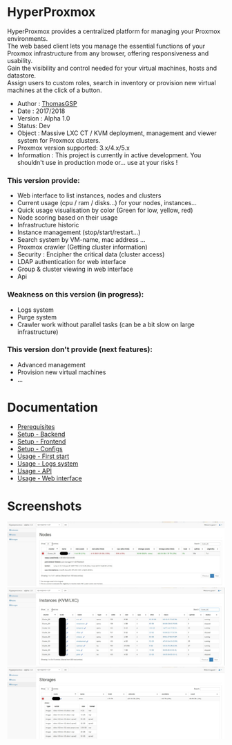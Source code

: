 # HyperProxmox

HyperProxmox provides a centralized platform for managing your Proxmox environments.  
The web based client lets you manage the essential functions of your Proxmox infrastructure from any browser, 
offering responsiveness and usability.  
Gain the visibility and control needed for your virtual machines, hosts and datastore.  
Assign users to custom roles, search in inventory or provision new virtual machines at the click of a button.

* Author :  [ThomasGSP](https://www.thomasgsp.fr)
* Date : 2017/2018
* Version : Alpha 1.0
* Status: Dev
* Object :   Massive LXC CT / KVM deployment, management and viewer system for Proxmox clusters.
* Proxmox version supported: 3.x/4.x/5.x
* Information : 
This project is currently in active development. 
You shouldn't use in production mode or... use at your risks !

### This version provide:
- Web interface to list instances, nodes and clusters
- Current usage (cpu / ram / disks...) for your nodes, instances...
- Quick usage visualisation by color (Green for low, yellow, red)
- Node scoring based on their usage
- Infrastructure historic
- Instance management (stop/start/restart...)
- Search system by VM-name, mac address ...
- Proxmox crawler (Getting cluster information)
- Security : Encipher the critical data (cluster access)
- LDAP authentication for web interface
- Group & cluster viewing in web interface
- Api

### Weakness on this version (in progress):
- Logs system 
- Purge system 
- Crawler work without parallel tasks (can be a bit slow on large infrastructure) 

### This version don't provide (next features):
- Advanced management
- Provision new virtual machines
- ...

# Documentation
* [Prerequisites](doc/md/01-prerequisites.md)
* [Setup - Backend](doc/md/02-backend.md)
* [Setup - Frontend](doc/md/03-frontend.md)
* [Setup - Configs](doc/md/04-configs.md)
* [Usage - First start](doc/md/05-first_start.md)
* [Usage - Logs system](doc/md/06-logs.md)
* [Usage - API](doc/md/07-api.md)
* [Usage - Web interface](doc/md/08-usages.md)



# Screenshots


![alt text](https://github.com/ThomasGsp/HyperProxmox/blob/master/doc/screenshots/h-nodes.jpg)
![alt text](https://github.com/ThomasGsp/HyperProxmox/blob/master/doc/screenshots/h-vms.jpg)
![alt text](https://github.com/ThomasGsp/HyperProxmox/blob/master/doc/screenshots/h-sto.jpg)

